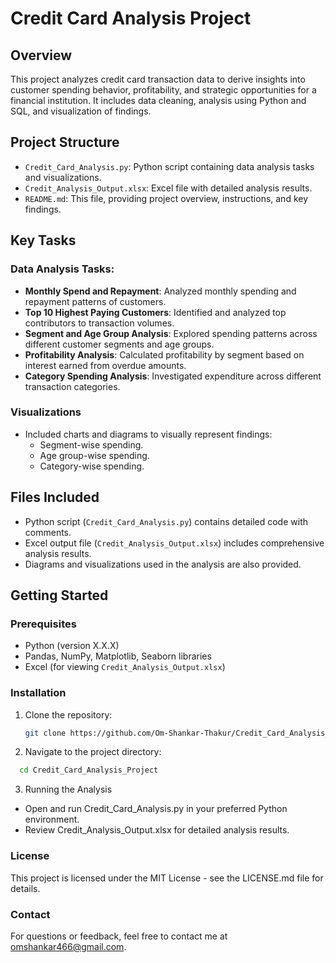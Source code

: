 # Credit Card Analysis Project

## Overview
This project analyzes credit card transaction data to derive insights into customer spending behavior, profitability, and strategic opportunities for a financial institution. It includes data cleaning, analysis using Python and SQL, and visualization of findings.

## Project Structure
- `Credit_Card_Analysis.py`: Python script containing data analysis tasks and visualizations.
- `Credit_Analysis_Output.xlsx`: Excel file with detailed analysis results.
- `README.md`: This file, providing project overview, instructions, and key findings.

## Key Tasks
### Data Analysis Tasks:
- **Monthly Spend and Repayment**: Analyzed monthly spending and repayment patterns of customers.
- **Top 10 Highest Paying Customers**: Identified and analyzed top contributors to transaction volumes.
- **Segment and Age Group Analysis**: Explored spending patterns across different customer segments and age groups.
- **Profitability Analysis**: Calculated profitability by segment based on interest earned from overdue amounts.
- **Category Spending Analysis**: Investigated expenditure across different transaction categories.

### Visualizations
- Included charts and diagrams to visually represent findings:
  - Segment-wise spending.
  - Age group-wise spending.
  - Category-wise spending.

## Files Included
- Python script (`Credit_Card_Analysis.py`) contains detailed code with comments.
- Excel output file (`Credit_Analysis_Output.xlsx`) includes comprehensive analysis results.
- Diagrams and visualizations used in the analysis are also provided.

## Getting Started
### Prerequisites
- Python (version X.X.X)
- Pandas, NumPy, Matplotlib, Seaborn libraries
- Excel (for viewing `Credit_Analysis_Output.xlsx`)

### Installation
1. Clone the repository:
   ```bash
   git clone https://github.com/Om-Shankar-Thakur/Credit_Card_Analysis_Project.git


2. Navigate to the project directory:
 ```bash
   cd Credit_Card_Analysis_Project
```

3. Running the Analysis
 - Open and run Credit_Card_Analysis.py in your preferred Python environment.
 - Review Credit_Analysis_Output.xlsx for detailed analysis results.
   
### License
This project is licensed under the MIT License - see the LICENSE.md file for details.

### Contact
For questions or feedback, feel free to contact me at omshankar466@gmail.com.




